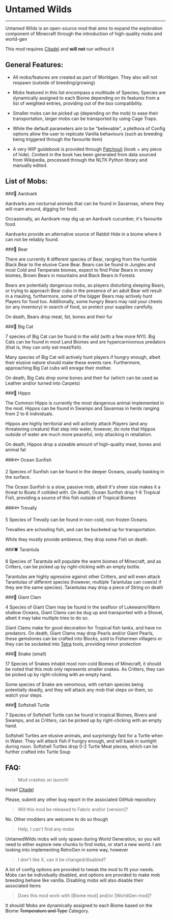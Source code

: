 # Untamed Wilds
___

Untamed Wilds is an open-source mod that aims to expand the exploration component of Minecraft through the introduction of high-quality mobs and world-gen

This mod requires [Citadel](https://www.curseforge.com/minecraft/mc-mods/citadel) and **will not** run without it

## General Features:

- All mobs/features are created as part of Worldgen. They also will not respawn (outside of breeding/growing)
* Mobs featured in this list encompass a multitude of Species; Species are dynamically assigned to each Biome depending on its features from a list of weighted entries, providing out of the box compatibility.
- Smaller mobs can be picked up (depending on the mob) to ease their transportation, larger mobs can be transported by using Cage Traps. 
* While the default parameters aim to be "believable", a plethora of Config options allow the user to replicate Vanilla behaviours (such as breeding being triggered through the favourite item)
- A very WIP guidebook is provided through [Patchouli](https://www.curseforge.com/minecraft/mc-mods/patchouli) (book + any piece of hide). Content in the book has been generated from data sourced from Wikipedia, processed through the NLTK Python library and manually edited.

## List of Mobs:

###🐖 Aardvark

Aardvarks are nocturnal animals that can be found in Savannas, where they will roam around, digging for food.

Occasionally, an Aardvark may dig up an Aardvark cucumber, it's favourite food.

Aardvarks provide an alternative source of Rabbit Hide in a biome where it can not be reliably found.

###🐻 Bear

There are currently 8 different species of Bear, ranging from the humble Black Bear to the elusive Cave Bear. Bears can be found in Jungles and most Cold and Temperate biomes, expect to find Polar Bears in snowy biomes, Brown Bears in mountains and Black Bears in Forests

Bears are potentially dangerous mobs, as players disturbing sleeping Bears, or trying to approach Bear cubs in the presence of an adult Bear will result in a mauling, furthermore, some of the bigger Bears may actively hunt Players for food too. Additionally, some hungry Bears may raid your chests (or any inventory) in search of food, so protect your supplies carefully.

On death, Bears drop meat, fat, bones and their fur

###🐅 Big Cat

7 species of Big Cat can be found in the wild (with a few more NYI). Big Cats can be found in most Land Biomes and are hypercarnivorous predators (that is, they can only eat meat/fish).

Many species of Big Cat will actively hunt players if hungry enough, albeit their elusive nature should make these events rare. Furthermore, approaching Big Cat cubs will enrage their mother.

On death, Big Cats drop some bones and their fur (which can be used as Leather and/or turned into Carpets)

###🦛 Hippo

The Common Hippo is currently the most dangerous animal implemented in the mod. Hippos can be found in Swamps and Savannas in herds ranging from 2 to 6 individuals.

Hippos are highly territorial and will actively attack Players (and any threatening creature) that step into water, however, do note that Hippos outside of water are much more peaceful, only attacking in retaliation.

On death, Hippos drop a sizeable amount of high-quality meat, bones and animal fat

###🐟 Ocean Sunfish

2 Species of Sunfish can be found in the deeper Oceans, usually basking in the surface.

The Ocean Sunfish is a slow, passive mob, albeit it's sheer size makes it a threat to Boats if collided with. On death, Ocean Sunfish drop 1-6 Tropical Fish, providing a source of this fish outside of Tropical Biomes

###🐟 Trevally

5 Species of Trevally can be found in non-cold, non-frozen Oceans.

Trevallies are schooling fish, and can be bucketed up for transportation.

While they mostly provide ambience, they drop some Fish on death.

###🕷️ Tarantula

8 Species of Tarantula will populate the warm biomes of Minecraft, and as Critters, can be picked up by right-clicking with an empty bottle.

Tarantulas are highly agressive against other Critters, and will even attack Tarantulas of different species (however, multiple Tarantulas can coexist if they are the same species). Tarantulas may drop a piece of String on death

###🐚 Giant Clam

4 Species of Giant Clam may be found in the seafloor of Lukewarm/Warm shallow Oceans, Giant Clams can be dug up and transported with a Shovel, albeit it may take multiple tries to do so.

Giant Clams make for good decoration for Tropical fish tanks, and have no predators. On death, Giant Clams may drop Pearls and/or Giant Pearls, these gemstones can be crafted into Blocks, sold to Fishermen villagers or they can be socketed into [Tetra](https://www.curseforge.com/minecraft/mc-mods/tetra) tools, providing minor protection

###🐍 Snake (small)

17 Species of Snakes inhabit most non-cold Biomes of Minecraft, it should be noted that this mob only represents smaller snakes. As Critters, they can be picked up by right-clicking with an empty hand.

Some species of Snake are venomous, with certain species being potentially deadly, and they will attack any mob that steps on them, so watch your steps.

###🐢 Softshell Turtle

7 Species of Softshell Turtle can be found in tropical Biomes, Rivers and Swamps, and as Critters, can be picked up by right-clicking with an empty hand.

Softshell Turtles are elusive animals, and surprisingly fast for a Turtle when in Water. They will attack fish if hungry enough, and will bask in sunlight during noon. Softshell Turtles drop 0-2 Turtle Meat pieces, which can be further crafted into Turtle Soup

## FAQ:

>Mod crashes on launch!

Install [Citadel](https://www.curseforge.com/minecraft/mc-mods/citadel)

Please, submit any other bug report in the associated GitHub repository

>Will this mod be released to Fabric and/or [version]?

No. Other modders are welcome to do so though

>Help, I can't find any mobs

UntamedWilds mobs will only spawn during World Generation, so you will need to either explore new chunks to find mobs, or start a new world. I am looking into implementing RetroGen in some way, however

>I don't like X, can it be changed/disabled?

A lot of config options are provided to tweak the mod to fit your needs. Mobs can be individually disabled, and options are provided to make mob breeding behave like vanilla. Disabling mobs will also disable their associated items

>Does this mod work with [Biome mod] and/or [WorldGen mod]?

It should! Mobs are dynamically assigned to each Biome based on the Biome ~~Temperature and Type~~ Category. 